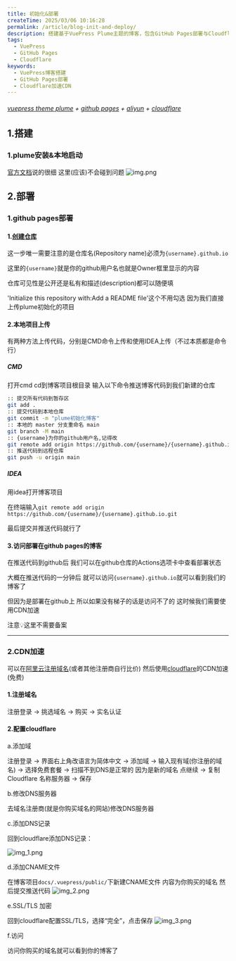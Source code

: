 ```yaml
---
title: 初始化&部署
createTime: 2025/03/06 10:16:28
permalink: /article/blog-init-and-deploy/
description: 搭建基于VuePress Plume主题的博客，包含GitHub Pages部署与Cloudflare CDN加速配置
tags:
  - VuePress
  - GitHub Pages
  - Cloudflare
keywords: 
  - VuePress博客搭建
  - GitHub Pages部署
  - Cloudflare加速CDN
---
```

###### [vuepress theme plume](https://theme-plume.vuejs.press/) + [github pages](https://pages.github.com/) + [aliyun](https://www.aliyun.com/) + [cloudflare](https://www.cloudflare-cn.com/)
## 1.搭建
### 1.plume安装&本地启动
[官方文档]((https://theme-plume.vuejs.press/guide/quick-start/))说的很细 这里(应该)不会碰到问题
![img.png](img.png)
## 2.部署
### 1.github pages部署
#### 1.[创建仓库](https://github.com/new)
这一步唯一需要注意的是仓库名(Repository name)必须为`{username}.github.io`

这里的`{username}`就是你的github用户名也就是Owner框里显示的内容

仓库可见性是公开还是私有和描述(description)都可以随便填

'Initialize this repository with:Add a README file'这个不用勾选 因为我们直接上传plume初始化的项目
#### 2.本地项目上传
有两种方法上传代码，分别是CMD命令上传和使用IDEA上传（不过本质都是命令行）
##### CMD
打开cmd cd到博客项目根目录 输入以下命令推送博客代码到我们新建的仓库
```bash
:: 提交所有代码到暂存区
git add .
:: 提交代码到本地仓库
git commit -m "plume初始化博客"
:: 本地的 master 分支重命名 main
git branch -M main
:: {username}为你的github用户名,记得改
git remote add origin https://github.com/{username}/{username}.github.io.git
:: 推送代码到远程仓库
git push -u origin main
```
##### IDEA
用idea打开博客项目

在终端输入`git remote add origin https://github.com/{username}/{username}.github.io.git `

最后提交并推送代码就行了
#### 3.访问部署在github pages的博客
在推送代码到github后 我们可以在github仓库的Actions选项卡中查看部署状态

大概在推送代码的一分钟后 就可以访问`{username}.github.io`就可以看到我们的博客了

但因为是部署在github上 所以如果没有梯子的话是访问不了的 这时候我们需要使用CDN加速

注意💡这里不需要备案

***

### 2.CDN加速
可以在[阿里云注册域名](https://wanwang.aliyun.com/domain)(或者其他注册商自行比价) 然后使用[cloudflare](https://dash.cloudflare.com/)的CDN加速(免费)
#### 1.注册域名
注册登录 -> 挑选域名 -> 购买 -> 实名认证
#### 2.配置cloudflare
a.添加域

注册登录 -> 界面右上角改语言为简体中文 -> 添加域 -> 输入现有域(你注册的域名) -> 选择免费套餐 -> 扫描不到DNS是正常的 因为是新的域名 点继续 
-> 复制 Cloudflare 名称服务器 -> 保存

b.修改DNS服务器

去域名注册商(就是你购买域名的网站)修改DNS服务器

c.添加DNS记录

回到cloudflare添加DNS记录：

![img_1.png](img_1.png)

d.添加CNAME文件

在博客项目`docs/.vuepress/public/`下新建CNAME文件 内容为你购买的域名 然后提交推送代码
![img_2.png](img_2.png)

e.SSL/TLS 加密

回到cloudflare配置SSL/TLS，选择“完全”，点击保存
![img_3.png](img_3.png)

f.访问

访问你购买的域名就可以看到你的博客了